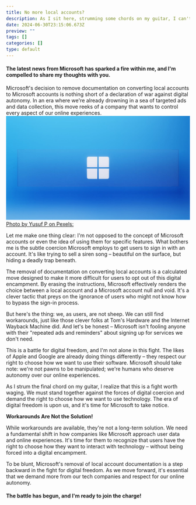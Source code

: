 ```yaml
---
title: No more local accounts?
description: As I sit here, strumming some chords on my guitar, I can't help but think about the struggle for digital freedom in this world.
date: 2024-06-30T23:15:06.673Z
preview: ""
tags: []
categories: []
type: default
---
```

#### The latest news from Microsoft has sparked a fire within me, and I'm compelled to share my thoughts with you.

Microsoft's decision to remove documentation on converting local accounts to Microsoft accounts is nothing short of a declaration of war against digital autonomy. In an era where we're already drowning in a sea of targeted ads and data collection, this move reeks of a company that wants to control every aspect of our online experiences.
![](assets/img/pexels-artyusufpatel-8998295.jpg)
[Photo by Yusuf P on Pexels:](https://www.pexels.com/photo/blue-windows-wallpaper-8998295/)

Let me make one thing clear: I'm not opposed to the concept of Microsoft accounts or even the idea of using them for specific features. What bothers me is the subtle coercion Microsoft employs to get users to sign in with an account. It's like trying to sell a siren song – beautiful on the surface, but hiding a deadly trap beneath.

The removal of documentation on converting local accounts is a calculated move designed to make it more difficult for users to opt out of this digital encampment. By erasing the instructions, Microsoft effectively renders the choice between a local account and a Microsoft account null and void. It's a clever tactic that preys on the ignorance of users who might not know how to bypass the sign-in process.

But here's the thing: we, as users, are not sheep. We can still find workarounds, just like those clever folks at Tom's Hardware and the Internet Wayback Machine did. And let's be honest – Microsoft isn't fooling anyone with their "repeated ads and reminders" about signing up for services we don't need.

This is a battle for digital freedom, and I'm not alone in this fight. The likes of Apple and Google are already doing things differently – they respect our right to choose how we want to use their software. Microsoft should take note: we're not pawns to be manipulated; we're humans who deserve autonomy over our online experiences.

As I strum the final chord on my guitar, I realize that this is a fight worth waging. We must stand together against the forces of digital coercion and demand the right to choose how we want to use technology. The era of digital freedom is upon us, and it's time for Microsoft to take notice.

**Workarounds Are Not the Solution!**

While workarounds are available, they're not a long-term solution. We need a fundamental shift in how companies like Microsoft approach user data and online experiences. It's time for them to recognize that users have the right to choose how they want to interact with technology – without being forced into a digital encampment.

To be blunt, Microsoft's removal of local account documentation is a step backward in the fight for digital freedom. As we move forward, it's essential that we demand more from our tech companies and respect for our online autonomy. 
#### The battle has begun, and I'm ready to join the charge!